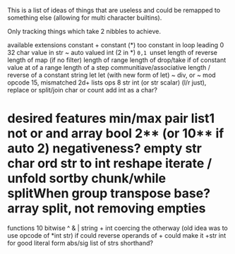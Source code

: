 This is a list of ideas of things that are useless and could be remapped to something else (allowing for multi character builtins).

Only tracking things which take 2 nibbles to achieve.

available extensions
constant + constant (*) too
constant in loop
leading 0
32 char value in str
~ auto valued int (2 in *)
`0,1
`unset
length of reverse
length of map (if no filter)
length of range
length of drop/take
if of constant
value at of a range
length of a step
communitiave/associative
length / reverse of a constant string
let let (with new form of let)
~ div, or ~ mod
opcode 15, mismatched 2d+ lists
ops 8 str int (or str scalar) (l/r just), replace or split/join char or count add int as a char?

desired features
min/max
pair
list1
not
or
and
array bool
2** (or 10** if auto 2)
negativeness?
empty str
char
ord
str to int
reshape
iterate / unfold
sortby
chunk/while
splitWhen
group
transpose
base?
array split, not removing empties
==
functions
10
bitwise ^ & |
string + int coercing the otherway (old idea was to use opcode of *int str)
	if could reverse operands of + could make it +str int for good literal form
abs/sig
list of strs shorthand?